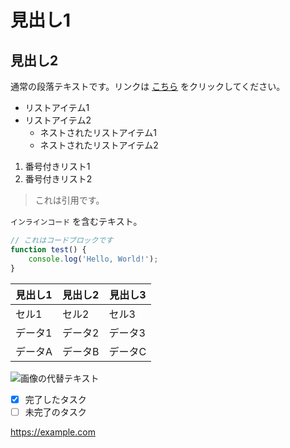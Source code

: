 # 見出し1

## 見出し2

通常の段落テキストです。リンクは [こちら](https://example.com) をクリックしてください。

- リストアイテム1
- リストアイテム2
  - ネストされたリストアイテム1
  - ネストされたリストアイテム2

1. 番号付きリスト1
2. 番号付きリスト2

> これは引用です。

`インラインコード` を含むテキスト。

```javascript
// これはコードブロックです
function test() {
    console.log('Hello, World!');
}
```

| 見出し1     | 見出し2     | 見出し3     |
|-------------|-------------|-------------|
| セル1       | セル2       | セル3       |
| データ1     | データ2     | データ3     |
| データA     | データB     | データC     |

![画像の代替テキスト](https://via.placeholder.com/150)

- [x] 完了したタスク
- [ ] 未完了のタスク

https://example.com
